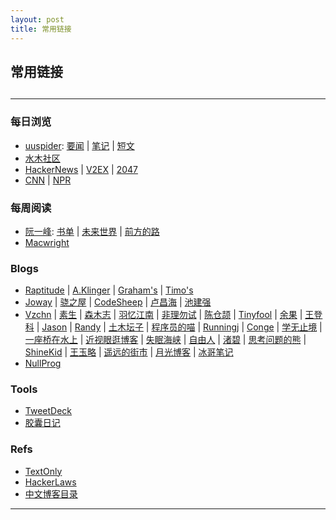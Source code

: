 ```yaml
---
layout: post
title: 常用链接
---
```

## 常用链接

<h2 id="top"></h2>

***

### 每日浏览

*   [uuspider][ref2]: [要闻][ref3] \| [笔记][ref4] \| [短文][ref5]
*   [水木社区][ref1]
*   [HackerNews][ref9] \| [V2EX][ref16] \| [2047][ref49]
*   [CNN][ref11] \| [NPR][ref12]

### 每周阅读

*   [阮一峰][ref6]: [书单][ref7] \| [未来世界][ref14] \| [前方的路][ref15]
*   [Macwright][ref8]

### Blogs

*   [Raptitude][ref50] \| [A.Klinger][ref52] \| [Graham's][ref26] \| [Timo's][ref24]
*   [Joway][ref36] \| [骁之屋][ref53] \| [CodeSheep][ref38] \| [卢昌海][ref28] \| [池建强][ref30]
*   [Vzchn][ref56] \| [素生][ref37] \| [森木志][ref17] \| [羽忆江南][ref18] \| [非理勿试][ref19] \| [陈仓颉][ref20] \| [Tinyfool][ref22] \| [余果][ref29] \| [王登科][ref31] \| [Jason][ref32] \| [Randy][ref33] \| [土木坛子][ref34] \| [程序员的喵][ref35] \| [Runningj][ref39] \| [Conge][ref40] \| [学无止境][ref41] \| [一座桥在水上][ref42] \| [近视眼逛博客][ref43] \| [失眠海峡][ref44] \| [自由人][ref45] \| [渚碧][ref46] \| [思考问题的熊][ref47] \| [ShineKid][ref48] \| [王玉略][ref51] \| [遥远的街市][ref55] \| [月光博客][ref54] \| [冰哥笔记][ref57]
*   [NullProg][ref13]

### Tools

*   [TweetDeck][ref21]
*   [胶囊日记][ref23]

### Refs

*   [TextOnly][ref10]
*   [HackerLaws][ref25]
*   [中文博客目录][ref27]

***


[ref57]:https://www.bgbiji.com/
[ref56]:https://blog.vzchn.com/
[ref55]:https://blog.henix.info/
[ref54]:https://www.williamlong.info/
[ref53]:https://www.ybusad.com/
[ref52]:https://klinger.io/
[ref51]:https://wangyulue.com/
[ref50]:https://www.raptitude.com/
[ref49]:https://2047.one/
[ref48]:https://shinekid.com/
[ref47]:https://kaopubear.top/blog/
[ref46]:https://jubeny.com/
[ref45]:https://ifttl.com/
[ref44]:https://blog.imalan.cn/
[ref43]:https://blog.dtz9.com/
[ref42]:https://blog.othing.xyz/
[ref41]:http://gtdstudy.com/
[ref40]:https://conge.github.io/
[ref39]:https://runningj.top/
[ref38]:https://r2coding.com/#/?id=%e7%a0%81%e5%86%9c%e7%94%9f%e6%b4%bb
[ref37]:https://z.arlmy.me/
[ref36]:https://blog.joway.io/
[ref35]:https://catcoding.me/
[ref34]:https://tumutanzi.com/
[ref33]:https://lutaonan.com/blog/
[ref32]:https://atjason.com/
[ref31]:https://greatdk.com
[ref30]:http://macshuo.com
[ref29]:https://yuguo.us
[ref28]:https://www.changhai.org/
[ref27]:https://github.com/timqian/chinese-independent-blogs
[ref26]:https://www.paulgraham.com
[ref25]:https://github.com/nusr/hacker-laws-zh
[ref24]:http://www.elisanet.fi/tsalmi/homepage.html
[ref23]:http://www.timepill.net/
[ref22]:https://codechina.org/
[ref21]:https://tweetdeck.twitter.com/
[ref20]:https://imzm.im/
[ref19]:https://www.ntiy.com/
[ref18]:https://yyjn.org/
[ref17]:https://www.imxxz.cn/
[ref16]:https://www.v2ex.com/
[ref15]:http://ruanyifeng.com/road/
[ref14]:http://ruanyifeng.com/survivor/
[ref13]:https://nullprogram.com/
[ref12]:http://thin.npr.org/
[ref11]:http://lite.cnn.io/en
[ref10]:https://sjmulder.nl/en/textonly.html
[ref1]:https://m.mysmth.net/index
[ref2]:http://about.uuspider.com/
[ref3]:http://news.uuspider.com/
[ref4]:http://m.uuspider.com/
[ref5]:http://read.uuspider.com/read
[ref6]:http://ruanyifeng.com/blog/
[ref7]:https://github.com/ruanyf/reading-list
[ref8]:https://macwright.com/
[ref9]:https://news.ycombinator.com/news
